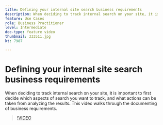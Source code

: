 ```yaml
---
title: Defining your internal site search business requirements
description: When deciding to track internal search on your site, it is important to first decide which aspects of search you want to track, and what actions can be taken from analyzing the results. This video walks through the documenting of business requirements.
feature: Use Cases
role: Business Practitioner
level: Intermediate
doc-type: feature video
thumbnail: 333511.jpg
kt: 7987

---
```


# Defining your internal site search business requirements

When deciding to track internal search on your site, it is important to first decide which aspects of search you want to track, and what actions can be taken from analyzing the results. This video walks through the documenting of business requirements.

>[!VIDEO](https://video.tv.adobe.com/v/333511/?quality=12&learn=on)
